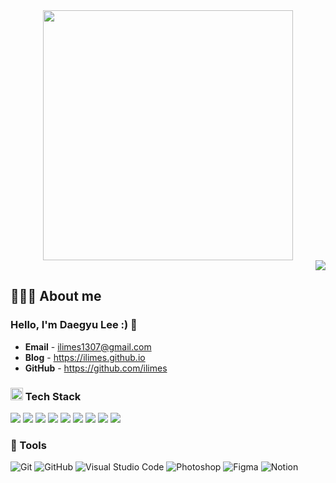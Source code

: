 <div align="center">
    <img src="https://github.com/ilimes/ilimes/assets/95404736/54c23d49-b8d5-499a-b4b0-b585b51b9a1b" width="400" />
</div>

<div align="right">
    <img src="https://hits.seeyoufarm.com/api/count/incr/badge.svg?url=https%3A%2F%2Fgithub.com%2Filimes&count_bg=%2379C83D&title_bg=%23555555&icon=&icon_color=%23E7E7E7&title=ProfileView&edge_flat=false" />
</div>

## 👩🏻‍💻 About me

### Hello, I'm Daegyu Lee :) 👋

- **Email** - ilimes1307@gmail.com
- **Blog** - https://ilimes.github.io
- **GitHub** - https://github.com/ilimes  

### <img src="https://emojis.slackmojis.com/emojis/images/1611981042/12288/nyan_wallstreetbets.gif?1611981042" width="20"/> Tech Stack
<div>
    <a><img src="https://img.shields.io/badge/Javascript-000000?style=flat-square&logo=javascript&logoColor=#F7DF1E"/></a>
    <a><img src="https://img.shields.io/badge/TypeScript-000000?style=flat-square&logo=Typescript&logoColor=#3178C6"/></a>
    <a><img src="https://img.shields.io/badge/React-000000?style=flat-square&logo=React&logoColor=#61DAFB"/></a>
    <a><img src="https://img.shields.io/badge/Next.js-000000?style=flat-square&logo=Next.js&logoColor=#8ED500"/></a>
    <a><img src="https://img.shields.io/badge/ReactQuery-000000?style=flat-square&logo=ReactQuery&logoColor=#3178C6"/></a>
    <a><img src="https://img.shields.io/badge/NodeJS-000000?style=flat-square&logo=Node.JS&logoColor=#61DAFB"/></a>
    <a><img src="https://img.shields.io/badge/Spring-000000?style=flat-square&logo=Spring&logoColor=#61DAFB"/></a>
    <a><img src="https://img.shields.io/badge/HTML5-000000?style=flat-square&logo=HTML5&logoColor=#61DAFB"/></a>
    <a><img src="https://img.shields.io/badge/CSS3-000000?style=flat-square&logo=CSS3&logoColor=#1572B6"/></a>
</div>

### 🔨 Tools
<div>
    <a><img alt="Git" src="https://img.shields.io/badge/Git-000000?logo=Git&logoColor=white" /></a>
    <a><img alt="GitHub" src="https://img.shields.io/badge/Github-000000?logo=GitHub&logoColor=white" /></a>
    <a><img alt="Visual Studio Code" src="https://img.shields.io/badge/Visual%20Studio%20Code-000000?logo=visual-studio-code&logoColor=0078d7" /></a>
    <a><img alt="Photoshop" src="https://img.shields.io/badge/Photoshop-000000?logo=Adobe-Photoshop&logoColor=0078d7"/></a>
    <a><img alt="Figma" src="https://img.shields.io/badge/Figma-000000?logo=Figma&logoColor=pink" /></a>
    <a><img alt="Notion" src="https://img.shields.io/badge/Notion-000000?logo=Notion&logoColor=white" /></a>
</div>




